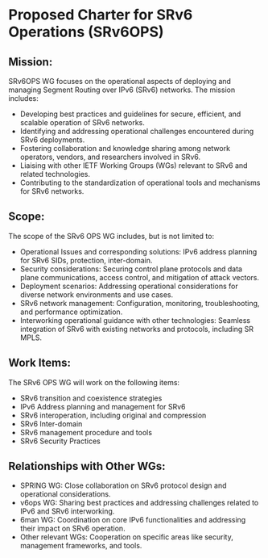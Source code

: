 # Proposed Charter for SRv6 Operations (SRv6OPS)

## Mission:
SRv6OPS WG focuses on the operational aspects of deploying and managing Segment Routing over IPv6 (SRv6) networks. The mission includes:
* Developing best practices and guidelines for secure, efficient, and scalable operation of SRv6 networks.
* Identifying and addressing operational challenges encountered during SRv6 deployments.
* Fostering collaboration and knowledge sharing among network operators, vendors, and researchers involved in SRv6.
* Liaising with other IETF Working Groups (WGs) relevant to SRv6 and related technologies.
* Contributing to the standardization of operational tools and mechanisms for SRv6 networks.

## Scope:
The scope of the SRv6 OPS WG includes, but is not limited to:
* Operational Issues and corresponding solutions: IPv6 address planning for SRv6 SIDs, protection, inter-domain.
* Security considerations: Securing control plane protocols and data plane communications, access control, and mitigation of attack vectors.
* Deployment scenarios: Addressing operational considerations for diverse network environments and use cases.
* SRv6 network management: Configuration, monitoring, troubleshooting, and performance optimization.
* Interworking operational guidance with other technologies: Seamless integration of SRv6 with existing networks and protocols, including SR MPLS.

## Work Items:
The SRv6 OPS WG will work on the following items:
* SRv6 transition and coexistence strategies 
* IPv6 Address planning and management for SRv6
* SRv6 interoperation, including original and compression
* SRv6 Inter-domain
* SRv6 management procedure and tools
* SRv6 Security Practices


## Relationships with Other WGs:
* SPRING WG: Close collaboration on SRv6 protocol design and operational considerations.
* v6ops WG: Sharing best practices and addressing challenges related to IPv6 and SRv6 interworking.
* 6man WG: Coordination on core IPv6 functionalities and addressing their impact on SRv6 operation.
* Other relevant WGs: Cooperation on specific areas like security, management frameworks, and tools.